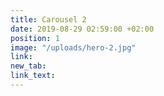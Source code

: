 ```yaml
---
title: Carousel 2
date: 2019-08-29 02:59:00 +02:00
position: 1
image: "/uploads/hero-2.jpg"
link: 
new_tab: 
link_text: 
---
```


